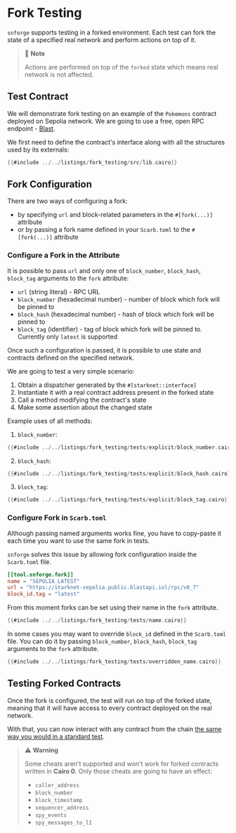 # Fork Testing

`snforge` supports testing in a forked environment. Each test can fork the state of a specified real
network and perform actions on top of it.

> 📝 **Note**
>
> Actions are performed on top of the `forked` state which means real network is not affected.

## Test Contract

We will demonstrate fork testing on an example of the `Pokemons` contract deployed on Sepolia network.
We are going to use a free, open RPC endpoint - [Blast](https://blastapi.io/public-api/starknet).

We first need to define the contract's interface along with all the structures used by its externals:
```rust
{{#include ../../listings/fork_testing/src/lib.cairo}}
```

## Fork Configuration

There are two ways of configuring a fork:
- by specifying `url` and block-related parameters in the `#[fork(...)]` attribute
- or by passing a fork name defined in your `Scarb.toml` to the `#[fork(...)]` attribute

### Configure a Fork in the Attribute

It is possible to pass `url` and only one of `block_number`, `block_hash`, `block_tag` arguments to the `fork` attribute:
- `url` (string literal) - RPC URL
- `block_number` (hexadecimal number) - number of block which fork will be pinned to
- `block_hash` (hexadecimal number) - hash of block which fork will be pinned to
- `block_tag` (identifier) - tag of block which fork will be pinned to. Currently only `latest` is supported

Once such a configuration is passed, it is possible to use state and contracts defined on the specified network.

We are going to test a very simple scenario:
1. Obtain a dispatcher generated by the `#[starknet::interface]`
2. Instantiate it with a real contract address present in the forked state
3. Call a method modifying the contract's state
4. Make some assertion about the changed state

Example uses of all methods:

1. `block_number`:
```rust
{{#include ../../listings/fork_testing/tests/explicit/block_number.cairo}}
```

2. `block_hash`:
```rust
{{#include ../../listings/fork_testing/tests/explicit/block_hash.cairo}}
```

3. `block_tag`:
```rust
{{#include ../../listings/fork_testing/tests/explicit/block_tag.cairo}}
```

### Configure Fork in `Scarb.toml`

Although passing named arguments works fine, you have to copy-paste it each time you want to use
the same fork in tests.

`snforge` solves this issue by allowing fork configuration inside the `Scarb.toml` file.
```toml
[[tool.snforge.fork]]
name = "SEPOLIA_LATEST"
url = "https://starknet-sepolia.public.blastapi.iol/rpc/v0_7"
block_id.tag = "latest"
```

From this moment forks can be set using their name in the `fork` attribute.

```rust
{{#include ../../listings/fork_testing/tests/name.cairo}}
```

In some cases you may want to override `block_id` defined in the `Scarb.toml` file.
You can do it by passing `block_number`, `block_hash`, `block_tag` arguments to the `fork` attribute.

```rust
{{#include ../../listings/fork_testing/tests/overridden_name.cairo}}
```

## Testing Forked Contracts

Once the fork is configured, the test will run on top of the forked state, meaning that it will have access to every contract deployed on the real network.

With that, you can now interact with any contract from the chain [the same way you would in a standard test](../testing/contracts.md).

> ⚠️ **Warning**
>
> Some cheats aren't supported and won't work for forked contracts written in **Cairo 0**.
> Only those cheats are going to have an effect:
>
> - `caller_address`
> - `block_number`
> - `block_timestamp`
> - `sequencer_address`
> - `spy_events`
> - `spy_messages_to_l1`
>
